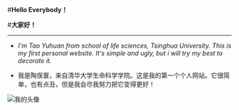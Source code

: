 
#**Hello Everybody！**

#**大家好！**

---

- *I'm Tao Yuhuan from school of life sciences, Tsinghua University. This is my first personal website. It's simple and ugly, but i will try my best to decorate it.*

- 我是陶俣寰，来自清华大学生命科学学院。这是我的第一个个人网站。它很简单，也有点丑，但是我会尽我努力把它变得更好！

![我的头像](C:\Users\Tao\Documents\GitHub\tyh-19.github.io\3.bmp)
